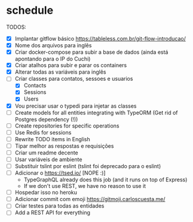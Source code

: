 # schedule


TODOS:
- [X] Implantar gitflow básico https://tableless.com.br/git-flow-introducao/
- [X] Nome dos arquivos para inglês
- [X] Criar docker-compose para subir a base de dados (ainda está apontando para o IP do Cuchi)
- [X] Criar atalhos para subir e parar os containers
- [X] Alterar todas as variáveis para inglês
- [ ] Criar classes para contatos, sessoes e usuarios
    - [x] Contacts
    - [x] Sessions
    - [x] Users
- [x] Vou precisar usar o typedi para injetar as classes
- [ ] Create models for all entities integrating with TypeORM (Get rid of Postgres dependency (!))
- [ ] Create repositories for specific operations
- [ ] Use Redis for sessions
- [ ] Rewrite TODO items in English
- [ ] Tipar melhor as respostas e requisições
- [ ] Criar um readme decente
- [ ] Usar variáveis de ambiente
- [ ] Substituir tslint por eslint (tslint foi deprecado para o eslint)
- [ ] Adicionar o https://tsed.io/ [NOPE :)]
    - TypeGraphQL already does this job (and it runs on top of Express)
    - If we don't use REST, we have no reason to use it
- [ ] Hospedar isso no heroku
- [ ] Adicionar commit com emoji https://gitmoji.carloscuesta.me/
- [ ] Criar testes para todas as entidades
- [ ] Add a REST API for everything
